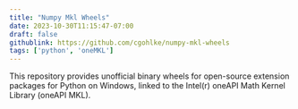 ```yaml
---
title: "Numpy Mkl Wheels"
date: 2023-10-30T11:15:47-07:00
draft: false
githublink: https://github.com/cgohlke/numpy-mkl-wheels
tags: ['python', 'oneMKL']
---
```


This repository provides unofficial binary wheels for open-source
extension packages for Python on Windows, linked to the Intel(r) oneAPI
Math Kernel Library (oneAPI MKL).


